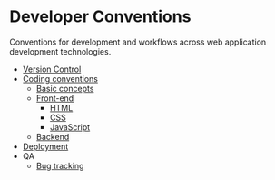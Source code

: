 # Developer Conventions

Conventions for development and workflows across web application development technologies.

- [Version Control](VCS.md)
- [Coding conventions](Conventions.md)
  - [Basic concepts](Basics.md)
  - [Front-end](Frontend.md)
    - [HTML](HTML.md)
    - [CSS](CSS.md)
    - [JavaScript](JavaScript.md)
  - [Backend](Backend.md)
- [Deployment](Deployment.md)
- QA
  - [Bug tracking](Bugtracking.md)
